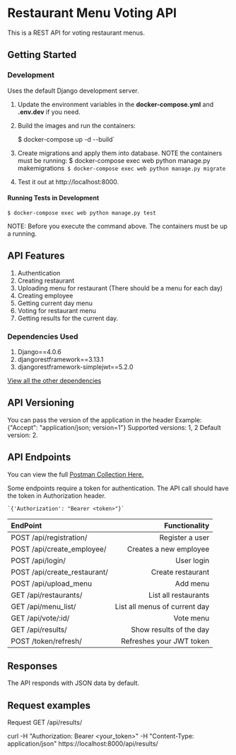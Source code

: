 # Restaurant Menu Voting API

This is a REST API for voting restaurant menus.


## Getting Started


### Development

Uses the default Django development server.

1. Update the environment variables in the **docker-compose.yml** and **.env.dev** if you need.
2. Build the images and run the containers:

    $ docker-compose up -d --build`
3. Create migrations and apply them into database. NOTE the containers must be running:
      $ docker-compose exec web python manage.py makemigrations`
      $ docker-compose exec web python manage.py migrate`

4. Test it out at http://localhost:8000.

#### Running Tests in Development 

    $ docker-compose exec web python manage.py test
    
NOTE: Before you execute the command above. The containers must be up a running.

## API Features

1. Authentication
2. Creating restaurant
3. Uploading menu for restaurant (There should be a menu for each day)
4. Creating employee
5. Getting current day menu
6. Voting for restaurant menu
7. Getting results for the current day. 


### Dependencies Used

1. Django==4.0.6
2. djangorestframework==3.13.1
3. djangorestframework-simplejwt==5.2.0


[View all the other dependencies](.requirements.txt)

## API Versioning
You can pass the version of the application in the header
Example: {"Accept": "application/json; version=1"}
Supported versions: 1, 2
Default version: 2.


## API Endpoints

You can view the full [Postman Collection Here.](https://www.postman.com/collections/7f8ee5aa4d341f11646b)

Some endpoints require a token for authentication. The API call should have the token in Authorization header.

    `{'Authorization': "Bearer <token>"}`




| EndPoint                     |                 Functionality |
|:-----------------------------|------------------------------:|
| POST /api/registration/      |               Register a user |
| POST /api/create_employee/   |        Creates a new employee |
| POST /api/login/             |                    User login |
| POST /api/create_restaurant/ |             Create restaurant |
| POST /api/upload_menu        |                      Add menu |
| GET /api/restaurants/        |          List all restaurants |
| GET /api/menu_list/          | List all menus of current day |
| GET /api/vote/:id/           |                     Vote menu |
| GET /api/results/            |       Show results of the day |
| POST /token/refresh/         |      Refreshes your JWT token |

## Responses

The API responds with JSON data by default.


## Request examples

Request GET /api/results/

curl -H "Authorization: Bearer <your_token>" -H "Content-Type: application/json" https://localhost:8000/api/results/
